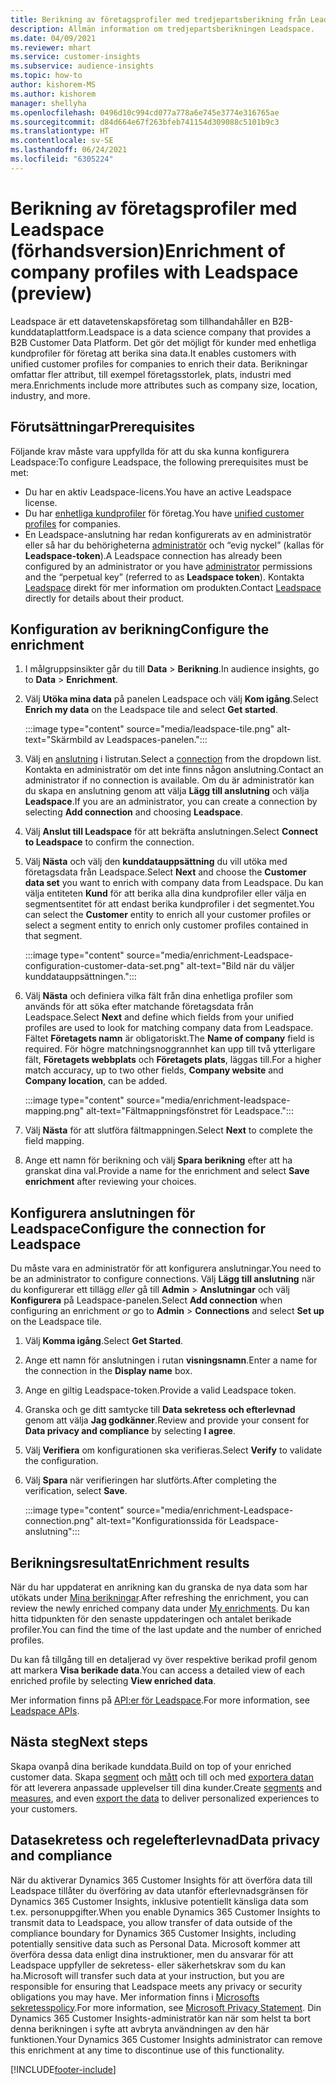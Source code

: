 ```yaml
---
title: Berikning av företagsprofiler med tredjepartsberikning från Leadspace
description: Allmän information om tredjepartsberikningen Leadspace.
ms.date: 04/09/2021
ms.reviewer: mhart
ms.service: customer-insights
ms.subservice: audience-insights
ms.topic: how-to
author: kishorem-MS
ms.author: kishorem
manager: shellyha
ms.openlocfilehash: 0496d10c994cd077a778a6e745e3774e316765ae
ms.sourcegitcommit: d84d664e67f263bfeb741154d309088c5101b9c3
ms.translationtype: HT
ms.contentlocale: sv-SE
ms.lasthandoff: 06/24/2021
ms.locfileid: "6305224"
---
```

# <a name="enrichment-of-company-profiles-with-leadspace-preview"></a><span data-ttu-id="6f042-103">Berikning av företagsprofiler med Leadspace (förhandsversion)</span><span class="sxs-lookup"><span data-stu-id="6f042-103">Enrichment of company profiles with Leadspace (preview)</span></span>

<span data-ttu-id="6f042-104">Leadspace är ett datavetenskapsföretag som tillhandahåller en B2B-kunddataplattform.</span><span class="sxs-lookup"><span data-stu-id="6f042-104">Leadspace is a data science company that provides a B2B Customer Data Platform.</span></span> <span data-ttu-id="6f042-105">Det gör det möjligt för kunder med enhetliga kundprofiler för företag att berika sina data.</span><span class="sxs-lookup"><span data-stu-id="6f042-105">It enables customers with unified customer profiles for companies to enrich their data.</span></span> <span data-ttu-id="6f042-106">Berikningar omfattar fler attribut, till exempel företagsstorlek, plats, industri med mera.</span><span class="sxs-lookup"><span data-stu-id="6f042-106">Enrichments include more attributes such as company size, location, industry, and more.</span></span>

## <a name="prerequisites"></a><span data-ttu-id="6f042-107">Förutsättningar</span><span class="sxs-lookup"><span data-stu-id="6f042-107">Prerequisites</span></span>

<span data-ttu-id="6f042-108">Följande krav måste vara uppfyllda för att du ska kunna konfigurera Leadspace:</span><span class="sxs-lookup"><span data-stu-id="6f042-108">To configure Leadspace, the following prerequisites must be met:</span></span>

- <span data-ttu-id="6f042-109">Du har en aktiv Leadspace-licens.</span><span class="sxs-lookup"><span data-stu-id="6f042-109">You have an active Leadspace license.</span></span>
- <span data-ttu-id="6f042-110">Du har [enhetliga kundprofiler](customer-profiles.md) för företag.</span><span class="sxs-lookup"><span data-stu-id="6f042-110">You have [unified customer profiles](customer-profiles.md) for companies.</span></span>
- <span data-ttu-id="6f042-111">En Leadspace-anslutning har redan konfigurerats av en administratör eller så har du behörigheterna [administratör](permissions.md#administrator) och “evig nyckel” (kallas för **Leadspace-token**).</span><span class="sxs-lookup"><span data-stu-id="6f042-111">A Leadspace connection has already been configured by an administrator or you have [administrator](permissions.md#administrator) permissions and the “perpetual key” (referred to as **Leadspace token**).</span></span> <span data-ttu-id="6f042-112">Kontakta [Leadspace](https://www.leadspace.com/products/leadspace-on-demand/) direkt för mer information om produkten.</span><span class="sxs-lookup"><span data-stu-id="6f042-112">Contact [Leadspace](https://www.leadspace.com/products/leadspace-on-demand/) directly for details about their product.</span></span>

## <a name="configure-the-enrichment"></a><span data-ttu-id="6f042-113">Konfiguration av berikning</span><span class="sxs-lookup"><span data-stu-id="6f042-113">Configure the enrichment</span></span>

1. <span data-ttu-id="6f042-114">I målgruppsinsikter går du till **Data** > **Berikning**.</span><span class="sxs-lookup"><span data-stu-id="6f042-114">In audience insights, go to **Data** > **Enrichment**.</span></span>

1. <span data-ttu-id="6f042-115">Välj **Utöka mina data** på panelen Leadspace och välj **Kom igång**.</span><span class="sxs-lookup"><span data-stu-id="6f042-115">Select **Enrich my data** on the Leadspace tile and select **Get started**.</span></span>

   :::image type="content" source="media/leadspace-tile.png" alt-text="Skärmbild av Leadspaces-panelen.":::

1. <span data-ttu-id="6f042-117">Välj en [anslutning](connections.md) i listrutan.</span><span class="sxs-lookup"><span data-stu-id="6f042-117">Select a [connection](connections.md) from the dropdown list.</span></span> <span data-ttu-id="6f042-118">Kontakta en administratör om det inte finns någon anslutning.</span><span class="sxs-lookup"><span data-stu-id="6f042-118">Contact an administrator if no connection is available.</span></span> <span data-ttu-id="6f042-119">Om du är administratör kan du skapa en anslutning genom att välja **Lägg till anslutning** och välja **Leadspace**.</span><span class="sxs-lookup"><span data-stu-id="6f042-119">If you are an administrator, you can create a connection by selecting **Add connection** and choosing **Leadspace**.</span></span> 

1. <span data-ttu-id="6f042-120">Välj **Anslut till Leadspace** för att bekräfta anslutningen.</span><span class="sxs-lookup"><span data-stu-id="6f042-120">Select **Connect to Leadspace** to confirm the connection.</span></span>

1. <span data-ttu-id="6f042-121">Välj **Nästa** och välj den **kunddatauppsättning** du vill utöka med företagsdata från Leadspace.</span><span class="sxs-lookup"><span data-stu-id="6f042-121">Select **Next** and choose the **Customer data set** you want to enrich with company data from Leadspace.</span></span> <span data-ttu-id="6f042-122">Du kan välja entiteten **Kund** för att berika alla dina kundprofiler eller välja en segmentsentitet för att endast berika kundprofiler i det segmentet.</span><span class="sxs-lookup"><span data-stu-id="6f042-122">You can select the **Customer** entity to enrich all your customer profiles or select a segment entity to enrich only customer profiles contained in that segment.</span></span>

    :::image type="content" source="media/enrichment-Leadspace-configuration-customer-data-set.png" alt-text="Bild när du väljer kunddatauppsättningen.":::

1. <span data-ttu-id="6f042-124">Välj **Nästa** och definiera vilka fält från dina enhetliga profiler som används för att söka efter matchande företagsdata från Leadspace.</span><span class="sxs-lookup"><span data-stu-id="6f042-124">Select **Next** and define which fields from your unified profiles are used to look for matching company data from Leadspace.</span></span> <span data-ttu-id="6f042-125">Fältet **Företagets namn** är obligatoriskt.</span><span class="sxs-lookup"><span data-stu-id="6f042-125">The **Name of company** field is required.</span></span> <span data-ttu-id="6f042-126">För högre matchningsnoggrannhet kan upp till två ytterligare fält, **Företagets webbplats** och **Företagets plats**, läggas till.</span><span class="sxs-lookup"><span data-stu-id="6f042-126">For a higher match accuracy, up to two other fields, **Company website** and **Company location**, can be added.</span></span>

   :::image type="content" source="media/enrichment-leadspace-mapping.png" alt-text="Fältmappningsfönstret för Leadspace.":::

1. <span data-ttu-id="6f042-128">Välj **Nästa** för att slutföra fältmappningen.</span><span class="sxs-lookup"><span data-stu-id="6f042-128">Select **Next** to complete the field mapping.</span></span>

1. <span data-ttu-id="6f042-129">Ange ett namn för berikning och välj **Spara berikning** efter att ha granskat dina val.</span><span class="sxs-lookup"><span data-stu-id="6f042-129">Provide a name for the enrichment and select **Save enrichment** after reviewing your choices.</span></span>


## <a name="configure-the-connection-for-leadspace"></a><span data-ttu-id="6f042-130">Konfigurera anslutningen för Leadspace</span><span class="sxs-lookup"><span data-stu-id="6f042-130">Configure the connection for Leadspace</span></span> 

<span data-ttu-id="6f042-131">Du måste vara en administratör för att konfigurera anslutningar.</span><span class="sxs-lookup"><span data-stu-id="6f042-131">You need to be an administrator to configure connections.</span></span> <span data-ttu-id="6f042-132">Välj **Lägg till anslutning** när du konfigurerar ett tillägg *eller* gå till **Admin** > **Anslutningar** och välj **Konfigurera** på Leadspace-panelen.</span><span class="sxs-lookup"><span data-stu-id="6f042-132">Select **Add connection** when configuring an enrichment *or* go to **Admin** > **Connections** and select **Set up** on the Leadspace tile.</span></span>

1. <span data-ttu-id="6f042-133">Välj **Komma igång**.</span><span class="sxs-lookup"><span data-stu-id="6f042-133">Select **Get Started**.</span></span> 

1. <span data-ttu-id="6f042-134">Ange ett namn för anslutningen i rutan **visningsnamn**.</span><span class="sxs-lookup"><span data-stu-id="6f042-134">Enter a name for the connection in the **Display name** box.</span></span>

1. <span data-ttu-id="6f042-135">Ange en giltig Leadspace-token.</span><span class="sxs-lookup"><span data-stu-id="6f042-135">Provide a valid Leadspace token.</span></span>

1. <span data-ttu-id="6f042-136">Granska och ge ditt samtycke till **Data sekretess och efterlevnad** genom att välja **Jag godkänner**.</span><span class="sxs-lookup"><span data-stu-id="6f042-136">Review and provide your consent for **Data privacy and compliance** by selecting **I agree**.</span></span>

1. <span data-ttu-id="6f042-137">Välj **Verifiera** om konfigurationen ska verifieras.</span><span class="sxs-lookup"><span data-stu-id="6f042-137">Select **Verify** to validate the configuration.</span></span>

1. <span data-ttu-id="6f042-138">Välj **Spara** när verifieringen har slutförts.</span><span class="sxs-lookup"><span data-stu-id="6f042-138">After completing the verification, select **Save**.</span></span>
   
   :::image type="content" source="media/enrichment-Leadspace-connection.png" alt-text="Konfigurationssida för Leadspace-anslutning":::

## <a name="enrichment-results"></a><span data-ttu-id="6f042-140">Berikningsresultat</span><span class="sxs-lookup"><span data-stu-id="6f042-140">Enrichment results</span></span>

<span data-ttu-id="6f042-141">När du har uppdaterat en anrikning kan du granska de nya data som har utökats under [Mina berikningar](enrichment-hub.md).</span><span class="sxs-lookup"><span data-stu-id="6f042-141">After refreshing the enrichment, you can review the newly enriched company data under [My enrichments](enrichment-hub.md).</span></span> <span data-ttu-id="6f042-142">Du kan hitta tidpunkten för den senaste uppdateringen och antalet berikade profiler.</span><span class="sxs-lookup"><span data-stu-id="6f042-142">You can find the time of the last update and the number of enriched profiles.</span></span>

<span data-ttu-id="6f042-143">Du kan få tillgång till en detaljerad vy över respektive berikad profil genom att markera **Visa berikade data**.</span><span class="sxs-lookup"><span data-stu-id="6f042-143">You can access a detailed view of each enriched profile by selecting **View enriched data**.</span></span>

<span data-ttu-id="6f042-144">Mer information finns på [API:er för Leadspace](https://support.leadspace.com/hc/en-us/sections/201997649-API).</span><span class="sxs-lookup"><span data-stu-id="6f042-144">For more information, see [Leadspace APIs](https://support.leadspace.com/hc/en-us/sections/201997649-API).</span></span>

## <a name="next-steps"></a><span data-ttu-id="6f042-145">Nästa steg</span><span class="sxs-lookup"><span data-stu-id="6f042-145">Next steps</span></span>

<span data-ttu-id="6f042-146">Skapa ovanpå dina berikade kunddata.</span><span class="sxs-lookup"><span data-stu-id="6f042-146">Build on top of your enriched customer data.</span></span> <span data-ttu-id="6f042-147">Skapa [segment](segments.md) och [mått](measures.md) och till och med [exportera datan](export-destinations.md) för att leverera anpassade upplevelser till dina kunder.</span><span class="sxs-lookup"><span data-stu-id="6f042-147">Create [segments](segments.md) and [measures](measures.md), and even [export the data](export-destinations.md) to deliver personalized experiences to your customers.</span></span>

## <a name="data-privacy-and-compliance"></a><span data-ttu-id="6f042-148">Datasekretess och regelefterlevnad</span><span class="sxs-lookup"><span data-stu-id="6f042-148">Data privacy and compliance</span></span>

<span data-ttu-id="6f042-149">När du aktiverar Dynamics 365 Customer Insights för att överföra data till Leadspace tillåter du överföring av data utanför efterlevnadsgränsen för Dynamics 365 Customer Insights, inklusive potentiellt känsliga data som t.ex. personuppgifter.</span><span class="sxs-lookup"><span data-stu-id="6f042-149">When you enable Dynamics 365 Customer Insights to transmit data to Leadspace, you allow transfer of data outside of the compliance boundary for Dynamics 365 Customer Insights, including potentially sensitive data such as Personal Data.</span></span> <span data-ttu-id="6f042-150">Microsoft kommer att överföra dessa data enligt dina instruktioner, men du ansvarar för att Leadspace uppfyller de sekretess- eller säkerhetskrav som du kan ha.</span><span class="sxs-lookup"><span data-stu-id="6f042-150">Microsoft will transfer such data at your instruction, but you are responsible for ensuring that Leadspace meets any privacy or security obligations you may have.</span></span> <span data-ttu-id="6f042-151">Mer information finns i [Microsofts sekretesspolicy](https://go.microsoft.com/fwlink/?linkid=396732).</span><span class="sxs-lookup"><span data-stu-id="6f042-151">For more information, see [Microsoft Privacy Statement](https://go.microsoft.com/fwlink/?linkid=396732).</span></span>
<span data-ttu-id="6f042-152">Din Dynamics 365 Customer Insights-administratör kan när som helst ta bort denna berikningen i syfte att avbryta användningen av den här funktionen.</span><span class="sxs-lookup"><span data-stu-id="6f042-152">Your Dynamics 365 Customer Insights administrator can remove this enrichment at any time to discontinue use of this functionality.</span></span>


[!INCLUDE[footer-include](../includes/footer-banner.md)]
